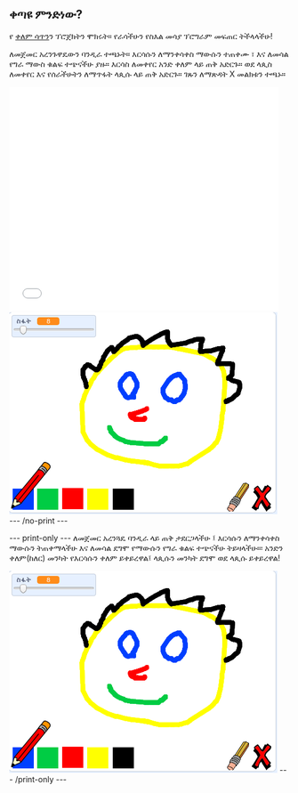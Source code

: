 ## ቀጣዩ ምንድነው?

የ [ቀለም ሳጥን](https://projects.raspberrypi.org/en/projects/paint-box?utm_source=pathway&utm_medium=whatnext&utm_campaign=projects)ን ፕሮጀክትን ሞክሩት። የራሳችሁን የስእል መሳያ ፕሮግራም መፍጠር ትችላላችሁ!

ለመጀመር አረንጉዋዴውን ባንዲራ ተጫኑት። እርሳሱን ለማንቀሳቀስ ማውሱን ተጠቀሙ ፣ እና ለመሳል የግራ ማውስ ቁልፍ ተጭናችሁ ያዙ። እርሳስ ለመቀየር አንድ ቀለም ላይ ጠቅ አድርጉ። ወደ ላጲስ ለመቀየር እና የሰራችሁትን ለማጥፋት ላጲሱ ላይ ጠቅ አድርጉ። ገጹን ለማጽዳት X መልክቱን ተጫኑ።

<div class="scratch-preview">
  <iframe allowtransparency="true" width="485" height="402" src="//scratch.mit.edu/projects/embed/267243161/?autostart=false" frameborder="0" scrolling="no"></iframe>
  <img src="images/paint-box-showcase.png">
</div>
--- /no-print ---

--- print-only --- ለመጀመር አረንጓዴ ባንዲራ ላይ ጠቅ ታደርጋላችሁ ፤ እርሳሱን ለማንቀሳቀስ ማውሱን ትጠቀማላችሁ እና ለመሳል ደግሞ የማውሱን የግራ ቁልፍ ተጭናችሁ ትይዛላችሁ።፡ አንድን ቀለም(ከለር) መንካት የእርሳሱን ቀለም ይቀይረዋል፤ ላጲሱን መንካት ደግሞ ወደ ላጲሱ ይቀይረዋል!

![showcase](images/paint-box-showcase.png) --- /print-only ---
